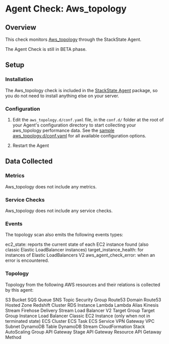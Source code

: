 # Agent Check: Aws_topology

## Overview

This check monitors [Aws_topology][1] through the StackState Agent.

The Agent Check is still in BETA phase.

## Setup

### Installation

The Aws_topology check is included in the [StackState Agent][2] package, so you do not
need to install anything else on your server.

### Configuration

1. Edit the `aws_topology.d/conf.yaml` file, in the `conf.d/` folder at the root of your
   Agent's configuration directory to start collecting your aws_topology performance data.
   See the [sample aws_topology.d/conf.yaml][2] for all available configuration options.

2. Restart the Agent

## Data Collected

### Metrics

Aws_topology does not include any metrics.

### Service Checks

Aws_topology does not include any service checks.

### Events

The topology scan also emits the following events types:

ec2_state: reports the current state of each EC2 instance found (also classic Elastic LoadBalancer instances)
target_instance_health: for instances of Elastic LoadBalancers V2
aws_agent_check_error: when an error is encountered.

### Topology

Topology from the following AWS resources and their relations is collected by this agent:

S3 Bucket
SQS Queue
SNS Topic
Security Group
Route53 Domain
Route53 Hosted Zone
Redshift Cluster
RDS Instance
Lambda
Lambda Alias
Kinesis Stream
Firehose Delivery Stream
Load Balancer V2
Target Group
Target Group Instance
Load Balancer Classic
EC2 Instance (only when not in terminated state)
ECS Cluster
ECS Task
ECS Service
VPN Gateway
VPC
Subnet
DynamoDB Table
DynamoDB Stream
CloudFormation Stack
AutoScaling Group
API Gateway Stage
API Gateway Resource
API Getaway Method

[1]: https://docs.stackstate.com/stackpacks/integrations/aws/aws
[2]: https://github.com/StackVista/stackstate-agent-integrations/blob/master/aws_topology/stackstate_checks/aws_topology/data/conf.yaml.example
